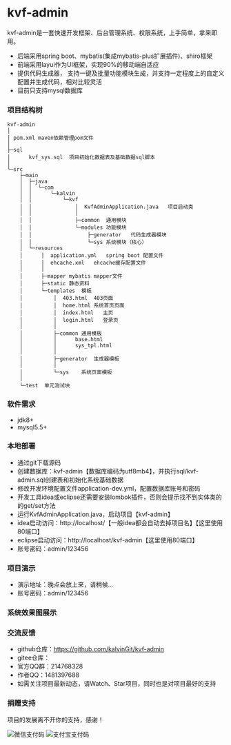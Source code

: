 # kvf-admin
kvf-admin是一套快速开发框架、后台管理系统、权限系统，上手简单，拿来即用。
* 后端采用spring boot、mybatis(集成mybatis-plus扩展插件)、shiro框架
* 前端采用layui作为UI框架，实现90%的移动端自适应
* 提供代码生成器， 支持一键及批量功能模块生成，并支持一定程度上的自定义配置并生成代码，相对比较灵活
* 目前只支持mysql数据库

### 项目结构树
````
kvf-admin
│
│ pom.xml maven依赖管理pom文件
│  
├─sql
│      kvf_sys.sql  项目初始化数据表及基础数据sql脚本
│      
└─src
    ├─main
    │  ├─java
    │  │  └─com
    │  │      └─kalvin
    │  │          └─kvf
    │  │              │  KvfAdminApplication.java   项目启动类
    │  │              │  
    │  │              ├─common  通用模块
    │  │              └─modules 功能模块
    │  │                  ├─generator   代码生成器模块
    │  │                  └─sys 系统模块（核心）
    │  └─resources
    │      │  application.yml   spring boot 配置文件
    │      │  ehcache.xml   ehcache缓存配置文件
    │      │  
    │      ├─mapper mybatis mapper文件
    │      ├─static 静态资料
    │      └─templates  模板
    │          │  403.html  403页面
    │          │  home.html 系统首页页面
    │          │  index.html   主页
    │          │  login.html   登录页
    │          │  
    │          ├─common 通用模板
    │          │      base.html
    │          │      sys_tpl.html
    │          │      
    │          ├─generator  生成器模板
    │          │          
    │          └─sys    系统页面模板
    │                  
    └─test  单元测试块

````

### 软件需求
* jdk8+
* mysql5.5+

### 本地部署
* 通过git下载源码
* 创建数据库：kvf-admin【数据库编码为utf8mb4】，并执行sql/kvf-admin.sql创建表和初始化系统基础数据
* 修改开发环境配置文件application-dev.yml，配置数据库账号和密码
* 开发工具idea或eclipse还需要安装lombok插件，否则会提示找不到实体类的的get/set方法
* 运行KvfAdminApplication.java，启动项目【kvf-admin】
* idea启动访问：http://localhost/【一般idea都会自动去掉项目名】【这里使用80端口】
* eclipse启动访问：http://localhost/kvf-admin【这里使用80端口】
* 账号密码：admin/123456

### 项目演示
* 演示地址：晚点会放上来，请稍候...
* 账号密码：admin/123456

### 系统效果图展示


### 交流反馈
* github仓库：https://github.com/kalvinGit/kvf-admin
* gitee仓库：
* 官方QQ群：214768328
* 作者QQ：1481397688
* 如需关注项目最新动态，请Watch、Star项目，同时也是对项目最好的支持


### 捐赠支持
项目的发展离不开你的支持，感谢！<br>

![微信支付码](http://cloud.kalvinbg.cn/image/my_wxpay.png)
![支付宝支付码](http://cloud.kalvinbg.cn/image/my_alipay.png)
